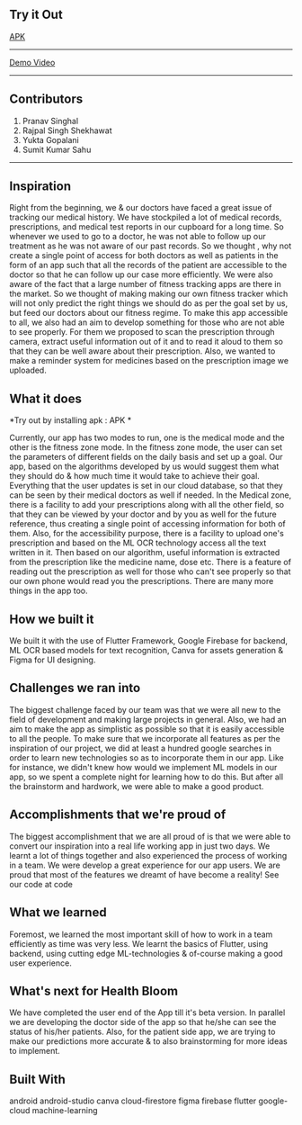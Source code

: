 ## Try it Out
[APK](https://drive.google.com/file/d/11tpSoOR4levWyGcS58TdF5RAXA1VtFl0/view)
___
[Demo Video](https://youtu.be/WCnNG0UWNxc)
___
## Contributors
1. Pranav Singhal
2. Rajpal Singh Shekhawat
3. Yukta Gopalani
4. Sumit Kumar Sahu
___

## Inspiration
Right from the beginning, we & our doctors have faced a great issue of tracking our medical history. We have stockpiled a lot of medical records, prescriptions, and medical test reports in our cupboard for a long time. So whenever we used to go to a doctor, he was not able to follow up our treatment as he was not aware of our past records. So we thought , why not create a single point of access for both doctors as well as patients in the form of an app such that all the records of the patient are accessible to the doctor so that he can follow up our case more efficiently. We were also aware of the fact that a large number of fitness tracking apps are there in the market. So we thought of making making our own fitness tracker which will not only predict the right things we should do as per the goal set by us, but feed our doctors about our fitness regime. To make this app accessible to all, we also had an aim to develop something for those who are not able to see properly. For them we proposed to scan the prescription through camera, extract useful information out of it and to read it aloud to them so that they can be well aware about their prescription. Also, we wanted to make a reminder system for medicines based on the prescription image we uploaded.

## What it does
*Try out by installing apk : APK *

Currently, our app has two modes to run, one is the medical mode and the other is the fitness zone mode. In the fitness zone mode, the user can set the parameters of different fields on the daily basis and set up a goal. Our app, based on the algorithms developed by us would suggest them what they should do & how much time it would take to achieve their goal. Everything that the user updates is set in our cloud database, so that they can be seen by their medical doctors as well if needed. In the Medical zone, there is a facility to add your prescriptions along with all the other field, so that they can be viewed by your doctor and by you as well for the future reference, thus creating a single point of accessing information for both of them. Also, for the accessibility purpose, there is a facility to upload one's prescription and based on the ML OCR technology access all the text written in it. Then based on our algorithm, useful information is extracted from the prescription like the medicine name, dose etc. There is a feature of reading out the prescription as well for those who can't see properly so that our own phone would read you the prescriptions. There are many more things in the app too.

## How we built it
We built it with the use of Flutter Framework, Google Firebase for backend, ML OCR based models for text recognition, Canva for assets generation & Figma for UI designing.

## Challenges we ran into
The biggest challenge faced by our team was that we were all new to the field of development and making large projects in general. Also, we had an aim to make the app as simplistic as possible so that it is easily accessible to all the people. To make sure that we incorporate all features as per the inspiration of our project, we did at least a hundred google searches in order to learn new technologies so as to incorporate them in our app. Like for instance, we didn't knew how would we implement ML models in our app, so we spent a complete night for learning how to do this. But after all the brainstorm and hardwork, we were able to make a good product.

## Accomplishments that we're proud of
The biggest accomplishment that we are all proud of is that we were able to convert our inspiration into a real life working app in just two days. We learnt a lot of things together and also experienced the process of working in a team. We were develop a great experience for our app users. We are proud that most of the features we dreamt of have become a reality! See our code at code

## What we learned
Foremost, we learned the most important skill of how to work in a team efficiently as time was very less. We learnt the basics of Flutter, using backend, using cutting edge ML-technologies & of-course making a good user experience.

## What's next for Health Bloom
We have completed the user end of the App till it's beta version. In parallel we are developing the doctor side of the app so that he/she can see the status of his/her patients. Also, for the patient side app, we are trying to make our predictions more accurate & to also brainstorming for more ideas to implement.

## Built With
android
android-studio
canva
cloud-firestore
figma
firebase
flutter
google-cloud
machine-learning

